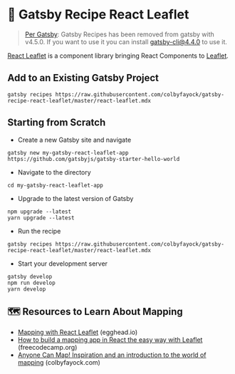 # 🍃 Gatsby Recipe React Leaflet

> [Per Gatsby](https://github.com/gatsbyjs/gatsby/blob/5f623451fefb55d6ace04ba6c9a221740a538bda/deprecated-packages/gatsby-recipes/README.md): Gatsby Recipes has been removed from gatsby with v4.5.0. If you want to use it you can install gatsby-cli@4.4.0 to use it.

[React Leaflet](https://react-leaflet.js.org/) is a component library bringing React Components to [Leaflet](https://leafletjs.com/).

## Add to an Existing Gatsby Project
```
gatsby recipes https://raw.githubusercontent.com/colbyfayock/gatsby-recipe-react-leaflet/master/react-leaflet.mdx
```

## Starting from Scratch

* Create a new Gatsby site and navigate
```
gatsby new my-gatsby-react-leaflet-app https://github.com/gatsbyjs/gatsby-starter-hello-world
```
* Navigate to the directory
```
cd my-gatsby-react-leaflet-app
```
* Upgrade to the latest version of Gatsby
```
npm upgrade --latest
yarn upgrade --latest
```
* Run the recipe
```
gatsby recipes https://raw.githubusercontent.com/colbyfayock/gatsby-recipe-react-leaflet/master/react-leaflet.mdx
```
* Start your development server
```
gatsby develop
npm run develop
yarn develop
```

## 🗺 Resources to Learn About Mapping
* [Mapping with React Leaflet](https://egghead.io/playlists/mapping-with-react-leaflet-e0e0?af=atzgap) (egghead.io)
* [How to build a mapping app in React the easy way with Leaflet](https://www.freecodecamp.org/news/easily-spin-up-a-mapping-app-in-react-with-leaflet/) (freecodecamp.org)
* [Anyone Can Map! Inspiration and an introduction to the world of mapping](https://www.colbyfayock.com/2020/03/anyone-can-map-inspiration-and-an-introduction-to-the-world-of-mapping/) (colbyfayock.com)
